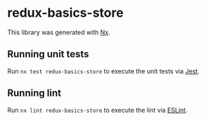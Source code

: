 # redux-basics-store

This library was generated with [Nx](https://nx.dev).

## Running unit tests

Run `nx test redux-basics-store` to execute the unit tests via [Jest](https://jestjs.io).

## Running lint

Run `nx lint redux-basics-store` to execute the lint via [ESLint](https://eslint.org/).
